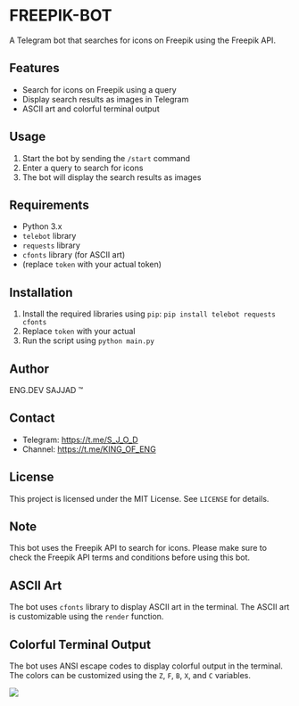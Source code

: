 # **FREEPIK-BOT**

A Telegram bot that searches for icons on Freepik using the Freepik API.

## **Features**

- Search for icons on Freepik using a query
- Display search results as images in Telegram
- ASCII art and colorful terminal output

## **Usage**

1. Start the bot by sending the `/start` command
2. Enter a query to search for icons
3. The bot will display the search results as images

## **Requirements**

- Python 3.x
- `telebot` library
- `requests` library
- `cfonts` library (for ASCII art)
- (replace `token` with your actual token)

## **Installation**

1. Install the required libraries using `pip`: `pip install telebot requests cfonts`
2. Replace `token` with your actual
3. Run the script using `python main.py`

## **Author**

ENG.DEV SAJJAD ™

## **Contact**

- Telegram: https://t.me/S_J_O_D
- Channel: https://t.me/KING_OF_ENG

## **License**

This project is licensed under the MIT License. See `LICENSE` for details.

## **Note**

This bot uses the Freepik API to search for icons. Please make sure to check the Freepik API terms and conditions before using this bot.

## **ASCII Art**

The bot uses `cfonts` library to display ASCII art in the terminal. The ASCII art is customizable using the `render` function.

## **Colorful Terminal Output**

The bot uses ANSI escape codes to display colorful output in the terminal. The colors can be customized using the `Z`, `F`, `B`, `X`, and `C` variables.

<img src="https://img.shields.io/badge/PYTHON-black?style=for-the-badge&logo=python&logoColor=gold"/>

